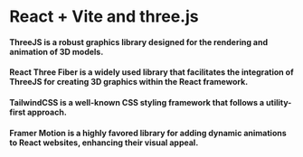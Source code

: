 # React + Vite and three.js

#### ThreeJS is a robust graphics library designed for the rendering and animation of 3D models.

#### React Three Fiber is a widely used library that facilitates the integration of ThreeJS for creating 3D graphics within the React framework.

#### TailwindCSS is a well-known CSS styling framework that follows a utility-first approach.

#### Framer Motion is a highly favored library for adding dynamic animations to React websites, enhancing their visual appeal.
